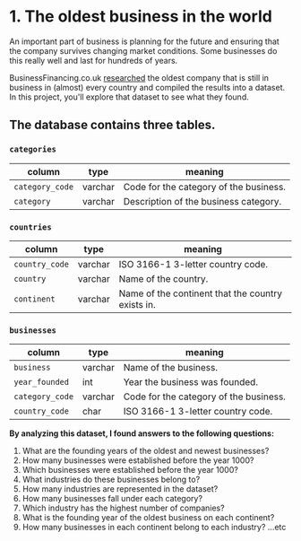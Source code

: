 # 1. The oldest business in the world

An important part of business is planning for the future and ensuring that the company survives changing market conditions. Some businesses do this really well and last for hundreds of years.

BusinessFinancing.co.uk [researched](https://businessfinancing.co.uk/the-oldest-company-in-almost-every-country) the oldest company that is still in business in (almost) every country and compiled the results into a dataset. In this project, you'll explore that dataset to see what they found.

## The database contains three tables.

### `categories`

| column          | type    | meaning                                |
| --------------- | ------- | -------------------------------------- |
| `category_code` | varchar | Code for the category of the business. |
| `category`      | varchar | Description of the business category.  |

### `countries`

| column         | type    | meaning                                           |
| -------------- | ------- | ------------------------------------------------- |
| `country_code` | varchar | ISO 3166-1 3-letter country code.                 |
| `country`      | varchar | Name of the country.                              |
| `continent`    | varchar | Name of the continent that the country exists in. |

### `businesses`

| column          | type    | meaning                                |
| --------------- | ------- | -------------------------------------- |
| `business`      | varchar | Name of the business.                  |
| `year_founded`  | int     | Year the business was founded.         |
| `category_code` | varchar | Code for the category of the business. |
| `country_code`  | char    | ISO 3166-1 3-letter country code.      |

**By analyzing this dataset, I found answers to the following questions:**

1. What are the founding years of the oldest and newest businesses?
1. How many businesses were established before the year 1000?
1. Which businesses were established before the year 1000?
1. What industries do these businesses belong to?
1. How many industries are represented in the dataset?
1. How many businesses fall under each category?
1. Which industry has the highest number of companies?
1. What is the founding year of the oldest business on each continent?
1. How many businesses in each continent belong to each industry? …etc
